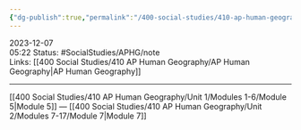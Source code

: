 ```yaml
---
{"dg-publish":true,"permalink":"/400-social-studies/410-ap-human-geography/unit-1/modules-1-6/module-6/","updated":"2024-03-06T10:06:03.316-06:00"}
---
```


2023-12-07  
05:22
Status: #SocialStudies/APHG/note  
Links: [[400 Social Studies/410 AP Human Geography/AP Human Geography\|AP Human Geography]]

---
[[400 Social Studies/410 AP Human Geography/Unit 1/Modules 1-6/Module 5\|Module 5]] — [[400 Social Studies/410 AP Human Geography/Unit 2/Modules 7-17/Module 7\|Module 7]]